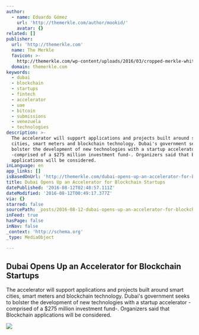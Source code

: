 ```yaml
---
author:
  - name: Eduardo Gómez
    url: 'http://themerkle.com/author/mookid/'
    avatar: {}
related: []
publisher:
  url: 'http://themerkle.com'
  name: The Merkle
  favicon: >-
    http://themerkle.com/wp-content/uploads/2016/03/cropped-merkle-white-1-192x192.png
  domain: themerkle.com
keywords:
  - dubai
  - blockchain
  - startups
  - fintech
  - accelerator
  - uae
  - bitcoin
  - submissions
  - venezuela
  - technologies
description: >-
  The accelerator will support applications and projects built around smart
  cities, smart meters and blockchain technology. Dubai's government seeks to
  bolster the development of new technologies with a startup accelerator
  -comprised of a $275 million investment fund-. Organizers said that Blockchain
  applications will be considered.
inLanguage: en
app_links: []
isBasedOnUrl: 'http://themerkle.com/dubai-opens-up-an-accelerator-for-blockchain-startups/'
title: Dubai Opens Up an Accelerator for Blockchain Startups
datePublished: '2016-08-12T02:48:57.111Z'
dateModified: '2016-08-12T00:49:17.377Z'
via: {}
starred: false
sourcePath: _posts/2016-08-12-dubai-opens-up-an-accelerator-for-blockchain-startups.md
inFeed: true
hasPage: false
inNav: false
_context: 'http://schema.org'
_type: MediaObject

---
```

<article style=""><h1>Dubai Opens Up an Accelerator for Blockchain Startups</h1><p>The accelerator will support applications and projects built around smart cities, smart meters and blockchain technology. Dubai's government seeks to bolster the development of new technologies with a startup accelerator -comprised of a $275 million investment fund-. Organizers said that Blockchain applications will be considered.</p><img src="http://themerkle.com/wp-content/uploads/2016/02/dubai.jpg" /></article>